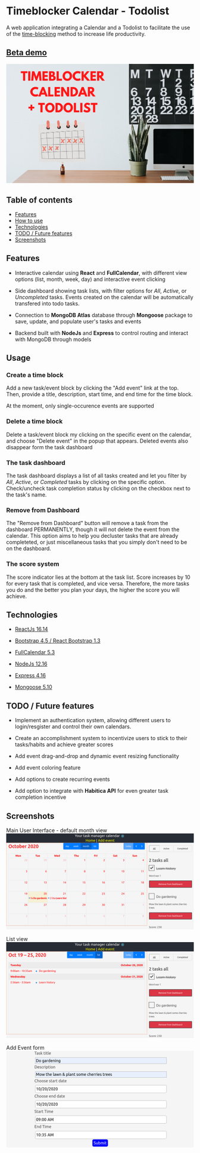 [banner]: ./readme_assets/timeblock-banner-canva-cropped.png "Timeblocker Calendar Todolist"
[mainUI]: ./readme_assets/screenshot-mainui.png "Main interface"
[addEvent]: ./readme_assets/screenshot-addevent.png "Add event form"
[listView]: ./readme_assets/screenshot-listview.png "List view"


# Timeblocker Calendar - Todolist
A web application integrating a Calendar and a Todolist to facilitate the use of the [time-blocking](https://todoist.com/productivity-methods/time-blocking) method to increase life productivity.

## [Beta demo](http://timeblock-calendar.herokuapp.com)

![App intro banner][banner]

## Table of contents
* [Features](#Features)
* [How to use](#Usage)
* [Technologies](#Techonologies)
* [TODO / Future features](#TODO-/-Future-features)
* [Screenshots](#Screenshot)

## Features

* Interactive calendar using **React** and **FullCalendar**, with different view options (list, month, week, day) and interactive event clicking

* Side dashboard showing task lists, with filter options for *All*, *Active*, or *Uncompleted* tasks. Events created on the calendar will be automatically transfered into todo tasks.

* Connection to **MongoDB Atlas** database through **Mongoose** package to save, update, and populate user's tasks and events

* Backend built with **NodeJs** and **Express** to control routing and interact with MongoDB through models


## Usage

### Create a time block
Add a new task/event block by clicking the "Add event" link at the top. Then, provide a title, description, start time, and end time for the time block.

At the moment, only single-occurence events are supported

### Delete a time block
Delete a task/event block my clicking on the specific event on the calendar, and choose "Delete event" in the popup that appears. Deleted events also disappear form the task dashboard

### The task dashboard
The task dashboard displays a list of all tasks created and let you filter by *All*, *Active*, or *Completed* tasks by clicking on the specific option. Check/uncheck task completion status by clicking on the checkbox next to the task's name.

### Remove from Dashboard
The "Remove from Dashboard" button will remove a task from the dashboard PERMANENTLY, though it will not delete the event from the calendar. This option aims to help you decluster tasks that are already completeted, or just miscellaneous tasks that you simply don't need to be on the dashboard.

### The score system
The score indicator lies at the bottom at the task list. Score increases by 10 for every task that is completed, and vice versa. Therefore, the more tasks you do and the better you plan your days, the higher the score you will achieve.


## Technologies

* [ReactJs 16.14](https://reactjs.org/)

* [Bootstrap 4.5 / React Bootstrap 1.3](https://react-bootstrap.netlify.app/)

* [FullCalendar 5.3](https://fullcalendar.io/)

* [NodeJs 12.16](https://nodejs.org/en/)

* [Express 4.16](https://expressjs.com/)

* [Mongoose 5.10](https://mongoosejs.com/)

## TODO / Future features

* Implement an authentication system, allowing different users to login/resgister and control their own calendars.

* Create an accomplishment system to incentivize users to stick to their tasks/habits and achieve greater scores

* Add event drag-and-drop and dynamic event resizing functionality

* Add event coloring feature

* Add options to create recurring events

* Add option to integrate with **Habitica API** for even greater task completion incentive

## Screenshots
Main User Interface - default month view
![Main interface screenshot][mainUI]

List view
![List view screenshot][listView]

Add Event form
![Add event form screenshot][addEVent]